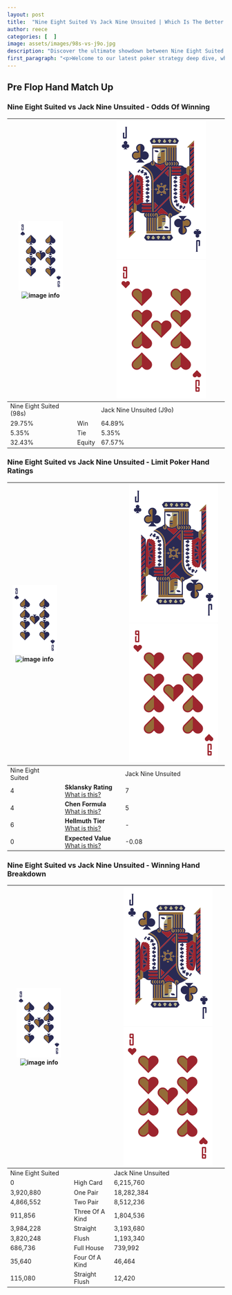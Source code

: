 ```yaml
---
layout: post
title:  "Nine Eight Suited Vs Jack Nine Unsuited | Which Is The Better Hand In Poker? A Complete Guide"
author: reece
categories: [  ]
image: assets/images/98s-vs-j9o.jpg
description: "Discover the ultimate showdown between Nine Eight Suited and Jack Nine Unsuited in poker! Uncover the odds, strategies, and scenarios where one hand triumphs over the other. Get ready to up your poker game with this thrilling analysis."
first_paragraph: "<p>Welcome to our latest poker strategy deep dive, where we're pitting two distinct hands against each other in a high-stakes showdown: Nine Eight Suited vs Jack Nine Unsuited.</p><p>In the dynamic world of poker, every decision counts, and knowing which hand holds the upper hand is key to your success at the table.</p><p>In this article, we'll dissect these two hands, explore the scenarios where one dominates the other, and equip you with the knowledge to make strategic choices that can tip the odds in your favor.</p><p>Get ready to unravel the intriguing dynamics of these poker hands and elevate your game to new heights.</p>"
---
```




[comment]: # (sp0)

## Pre Flop Hand Match Up

<div class="table hand-ratings" markdown="1"> 



### Nine Eight Suited vs Jack Nine Unsuited - Odds Of Winning


    
| ![image info](assets/images/hand1/9.png) ![image info](assets/images/hand1/8s.png) |  | ![image info](assets/images/hand2/J.png) ![image info](assets/images/hand2/9o.png) |
| -------- | -------- | -------- |
| Nine Eight Suited (98s) |  | Jack Nine Unsuited (J9o) |
| 29.75% | Win | 64.89% |
| 5.35% | Tie | 5.35% |
| 32.43% | Equity | 67.57% |




[comment]: # (sp1)



### Nine Eight Suited vs Jack Nine Unsuited - Limit Poker Hand Ratings


    
| ![image info](assets/images/hand1/9.png) ![image info](assets/images/hand1/8s.png) |  | ![image info](assets/images/hand2/J.png) ![image info](assets/images/hand2/9o.png) |
| -------- | -------- | -------- |
| Nine Eight Suited |  | Jack Nine Unsuited |
| 4 | **Sklansky Rating** [What is this?](/sklansky-rating-explained) | 7 |
| 4 | **Chen Formula** [What is this?](/chen-formula-explained) | 5 |
| 6 | **Hellmuth Tier** [What is this?](/Hellmuth-tier-explained) | - |
| 0 | **Expected Value** [What is this?](/expected-value-explained) | -0.08 |




[comment]: # (sp2)



### Nine Eight Suited vs Jack Nine Unsuited - Winning Hand Breakdown


    
| ![image info](assets/images/hand1/9.png) ![image info](assets/images/hand1/8s.png) |  | ![image info](assets/images/hand2/J.png) ![image info](assets/images/hand2/9o.png) |
| -------- | -------- | -------- |
| Nine Eight Suited |  | Jack Nine Unsuited |
| 0 | High Card | 6,215,760 |
| 3,920,880 | One Pair | 18,282,384 |
| 4,866,552 | Two Pair | 8,512,236 |
| 911,856 | Three Of A Kind | 1,804,536 |
| 3,984,228 | Straight | 3,193,680 |
| 3,820,248 | Flush | 1,193,340 |
| 686,736 | Full House | 739,992 |
| 35,640 | Four Of A Kind | 46,464 |
| 115,080 | Straight Flush | 12,420 |




[comment]: # (sp3)



</div>

[comment]: # (sp4)



[comment]: # (sp5)

